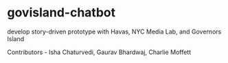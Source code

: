 # govisland-chatbot
develop story-driven prototype with Havas, NYC Media Lab, and Governors Island

Contributors - Isha Chaturvedi, Gaurav Bhardwaj, Charlie Moffett
